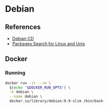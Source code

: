 # Debian

## References

- [Debian CD](https://cdimage.debian.org/debian-cd/current/amd64/iso-cd/)
- [Packages Search for Linux and Unix](https://pkgs.org/)

## Docker

### Running

```sh
docker run -it --rm \
  $(echo "$DOCKER_RUN_OPTS") \
  -h debian \
  --name debian \
  docker.io/library/debian:9.9-slim /bin/bash
```
